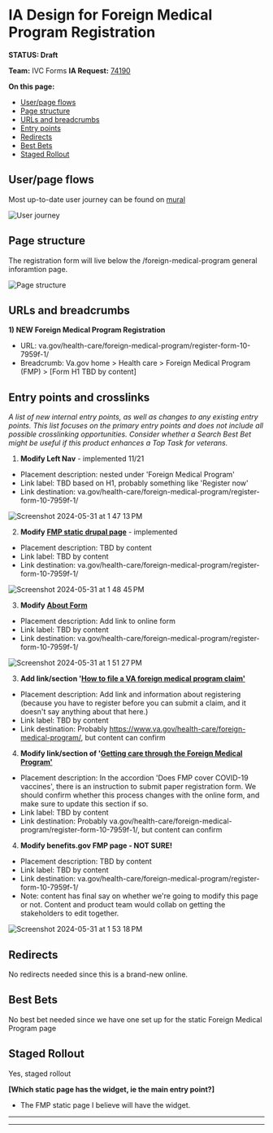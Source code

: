 # IA Design for Foreign Medical Program Registration
**STATUS: Draft**

**Team:** IVC Forms
**IA Request:** [74190](https://github.com/department-of-veterans-affairs/va.gov-team/issues/74190)

**On this page:**
- [User/page flows](#flows)
- [Page structure](#map)
- [URLs and breadcrumbs](#url)
- [Entry points](#nav)
- [Redirects](#redirects)
- [Best Bets](#bestbets)
- [Staged Rollout](#stagedrollout)


## <a name="flows"></a>User/page flows <br>
Most up-to-date user journey can be found on [mural](https://app.mural.co/t/departmentofveteransaffairs9999/m/departmentofveteransaffairs9999/1705521134491/52690602ad9bb3ef8f9cbc82d48bd9698e63e83f?wid=25-1707348259687)

![User journey](https://github.com/department-of-veterans-affairs/va.gov-team/assets/122126772/7fa4f127-2693-4e52-9979-48649b61c437)

## <a name="map"></a>Page structure<br>
The registration form will live below the /foreign-medical-program general inforamtion page.

![Page structure](https://github.com/department-of-veterans-affairs/va.gov-team/assets/122126772/eeaaecf7-86fd-47c4-9b14-41ece85c6426)

## <a name="url"></a>URLs and breadcrumbs

**1) NEW Foreign Medical Program Registration**
- URL: va.gov/health-care/foreign-medical-program/register-form-10-7959f-1/
- Breadcrumb: Va.gov home > Health care > Foreign Medical Program (FMP) > [Form H1 TBD by content]

## <a name="nav"></a>Entry points and crosslinks <br>
*A list of new internal entry points, as well as changes to any existing entry points. This list focuses on the primary entry points and does not include all possible crosslinking opportunities. Consider whether a Search Best Bet might be useful if this product enhances a Top Task for veterans.*


1. **Modify Left Nav** - implemented 11/21
  - Placement description: nested under 'Foreign Medical Program'
  - Link label: TBD based on H1, probably something like 'Register now'
  - Link destination: va.gov/health-care/foreign-medical-program/register-form-10-7959f-1/

![Screenshot 2024-05-31 at 1 47 13 PM](https://github.com/department-of-veterans-affairs/va.gov-team/assets/122126772/cd59f863-e61b-4709-a811-fe32c684a4c4)


2. **Modify [FMP static drupal page](https://www.va.gov/health-care/foreign-medical-program/)** - implemented
  - Placement description: TBD by content
  - Link label: TBD by content
  - Link destination: va.gov/health-care/foreign-medical-program/register-form-10-7959f-1/

![Screenshot 2024-05-31 at 1 48 45 PM](https://github.com/department-of-veterans-affairs/va.gov-team/assets/122126772/41fcf16e-33ab-41d3-a6fd-177653cccffa)

3. **Modify [About Form](https://www.va.gov/find-forms/about-form-10-7959f-1/)**
  - Placement description: Add link to online form
  - Link label: TBD by content
  - Link destination: va.gov/health-care/foreign-medical-program/register-form-10-7959f-1/

![Screenshot 2024-05-31 at 1 51 27 PM](https://github.com/department-of-veterans-affairs/va.gov-team/assets/122126772/fd91591a-2296-42e3-9a0a-00e003ed90e6) 

3. **Add link/section '[How to file a VA foreign medical program claim'](https://www.va.gov/resources/how-to-file-a-va-foreign-medical-program-claim/)**
  - Placement description: Add link and information about registering (because you have to register before you can submit a claim, and it doesn't say anything about that here.)
  - Link label: TBD by content
  - Link destination: Probably https://www.va.gov/health-care/foreign-medical-program/, but content can confirm

4. **Modify link/section of '[Getting care through the Foreign Medical Program'](https://www.va.gov/resources/getting-care-through-the-foreign-medical-program/)**
  - Placement description: In the accordion 'Does FMP cover COVID-19 vaccines', there is an instruction to submit paper registration form. We should confirm whether this process changes with the online form, and make sure to update this section if so.
  - Link label: TBD by content
  - Link destination: Probably va.gov/health-care/foreign-medical-program/register-form-10-7959f-1/, but content can confirm 


4. **Modify benefits.gov FMP page - NOT SURE!**
  - Placement description: TBD by content
  - Link label: TBD by content
  - Link destination: va.gov/health-care/foreign-medical-program/register-form-10-7959f-1/
  - Note: content has final say on whether we're going to modify this page or not. Content and product team would collab on getting the stakeholders to edit together.

![Screenshot 2024-05-31 at 1 53 18 PM](https://github.com/department-of-veterans-affairs/va.gov-team/assets/122126772/c4cd29aa-3deb-4d54-93c5-f22ecb5db24c)




## <a name="redirects"></a>Redirects <br>
No redirects needed since this is a brand-new online.

## <a name="bestbets"></a>Best Bets<br>
No best bet needed since we have one set up for the static Foreign Medical Program page

## <a name="stagedrollout"></a>Staged Rollout<br>
Yes, staged rollout

**[Which static page has the widget, ie the main entry point?]**
- The FMP static page I believe will have the widget.




<hr>
<hr>
